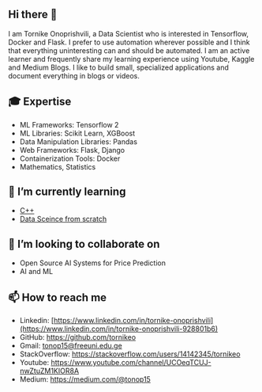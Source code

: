 ## Hi there 👋

I am Tornike Onoprishvili, a Data Scientist who is interested in Tensorflow, Docker and Flask. I prefer to use automation wherever possible and I think that everything uninteresting can and should be automated. I am an active learner and frequently share my learning experience using Youtube, Kaggle and Medium Blogs. I like to build small, specialized applications and document everything in blogs or videos.  


## 🎓 Expertise

- ML Frameworks: Tensorflow 2
- ML Libraries: Scikit Learn, XGBoost
- Data Manipulation Libraries: Pandas
- Web Frameworks: Flask, Django
- Containerization Tools: Docker
- Mathematics, Statistics

## 🌱 I’m currently learning

- [C++](https://www.amazon.com/Primer-5th-Stanley-B-Lippman/dp/0321714113) 
- [Data Sceince from scratch](https://www.amazon.com/Data-Science-Scratch-Principles-Python/dp/149190142X)

## 👯 I’m looking to collaborate on

- Open Source AI Systems for Price Prediction
- AI and ML


## 📫 How to reach me

- Linkedin: [https://www.linkedin.com/in/tornike-onoprishvili](https://www.linkedin.com/in/tornike-onoprishvili-928801b6)
- GitHub: https://github.com/tornikeo
- Gmail: [tonop15@freeuni.edu.ge](mailto:tonop15@freeuni.edu.ge)
- StackOverflow: https://stackoverflow.com/users/14142345/tornikeo
- Youtube: https://www.youtube.com/channel/UCOeqTCUJ-nwZtuZM1KIOR8A
- Medium: https://medium.com/@tonop15


<!--
**tornikeo/tornikeo** is a ✨ _special_ ✨ repository because its `README.md` (this file) appears on your GitHub profile.

Here are some ideas to get you started:

- 🔭 I’m currently working on ...
- 🌱 I’m currently learning ...
- 👯 I’m looking to collaborate on ...
- 🤔 I’m looking for help with ...
- 💬 Ask me about ...
- 📫 How to reach me: ...
- 😄 Pronouns: ...
- ⚡ Fun fact: ...
-->
